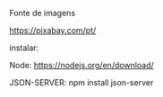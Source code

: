 Fonte de imagens

https://pixabay.com/pt/

instalar:

Node: https://nodejs.org/en/download/

JSON-SERVER: npm install json-server
